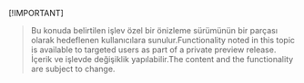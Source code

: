  [!IMPORTANT]
> <span data-ttu-id="ead15-101">Bu konuda belirtilen işlev özel bir önizleme sürümünün bir parçası olarak hedeflenen kullanıcılara sunulur.</span><span class="sxs-lookup"><span data-stu-id="ead15-101">Functionality noted in this topic is available to targeted users as part of a private preview release.</span></span> <span data-ttu-id="ead15-102">İçerik ve işlevde değişiklik yapılabilir.</span><span class="sxs-lookup"><span data-stu-id="ead15-102">The content and the functionality are subject to change.</span></span> 
